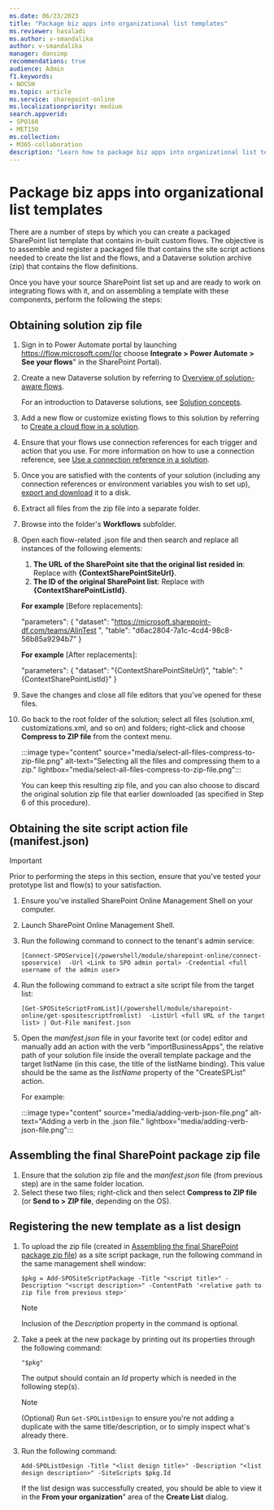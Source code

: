 ```yaml
---
ms.date: 06/23/2023
title: "Package biz apps into organizational list templates"
ms.reviewer: hasaladi
ms.author: v-smandalika
author: v-smandalika
manager: dansimp
recommendations: true
audience: Admin
f1.keywords:
- NOCSH
ms.topic: article
ms.service: sharepoint-online
ms.localizationpriority: medium
search.appverid:
- SPO160
- MET150
ms.collection:  
- M365-collaboration
description: "Learn how to package biz apps into organizational list templates."
---
```


# Package biz apps into organizational list templates

There are a number of steps by which you can create a packaged SharePoint list template that contains in-built custom flows. The objective is to assemble and register a packaged file that contains the site script actions needed to create the list and the flows, and a Dataverse solution archive (zip) that contains the flow definitions.

Once you have your source SharePoint list set up and are ready to work on integrating flows with it, and on assembling a template with these components, perform the following the steps:

## Obtaining solution zip file

1. Sign in to Power Automate portal by launching https://flow.microsoft.com/(or choose **Integrate > Power Automate > See your flows**" in the SharePoint Portal).
1. Create a new Dataverse solution by referring to [Overview of solution-aware flows](/power-automate/overview-solution-flows).

   For an introduction to Dataverse solutions, see [Solution concepts](/power-platform/alm/solution-concepts-alm).

1. Add a new flow or customize existing flows to this solution by referring to [Create a cloud flow in a solution](/power-automate/create-flow-solution).  
1. Ensure that your flows use connection references for each trigger and action that you use. For more information on how to use a connection reference, see [Use a connection reference in a solution](/power-apps/maker/data-platform/create-connection-reference).
1. Once you are satisfied with the contents of your solution (including any connection references or environment variables you wish to set up), [export and download](/power-automate/export-flow-solution) it to a disk.
1. Extract all files from the zip file into a separate folder.
1. Browse into the folder's **Workflows** subfolder.
1. Open each flow-related .json file and then search and replace all instances of the following elements:
    1. **The URL of the SharePoint site that the original list resided in**: Replace with **{ContextSharePointSiteUrl}**.
    1. **The ID of the original SharePoint list**: Replace with **{ContextSharePointListId}**.

    **For example** [Before replacements]:

    "parameters": {
    "dataset": "https://microsoft.sharepoint-df.com/teams/AlinTest ",
    "table": "d6ac2804-7a1c-4cd4-98c8-56b85a9294b7"
                  }


    **For example** [After replacements]:

    "parameters": {
    "dataset": "{ContextSharePointSiteUrl}",
    "table": "{ContextSharePointListId}"
                  }

10.	Save the changes and close all file editors that you've opened for these files.
11.	Go back to the root folder of the solution; select all files (solution.xml, customizations.xml, and so on) and folders; right-click and choose **Compress to ZIP file** from the context menu.

    :::image type="content" source="media/select-all-files-compress-to-zip-file.png" alt-text="Selecting all the files and compressing them to a zip." lightbox="media/select-all-files-compress-to-zip-file.png":::
 
    You can keep this resulting zip file, and you can also choose to discard the original solution zip file that earlier downloaded (as specified in Step 6 of this procedure).

## Obtaining the site script action file (manifest.json)

> [!IMPORTANT]
> Prior to performing the steps in this section, ensure that you've tested your prototype list and flow(s) to your satisfaction.

1. Ensure you've installed SharePoint Online Management Shell on your computer.
1. Launch SharePoint Online Management Shell.
1. Run the following command to connect to the tenant's admin service:

   `[Connect-SPOService](/powershell/module/sharepoint-online/connect-sposervice)  -Url <Link to SPO admin portal> -Credential <full username of the admin user>`

4.	Run the following command to extract a site script file from the target list:

    `[Get-SPOSiteScriptFromList](/powershell/module/sharepoint-online/get-spositescriptfromlist)  -ListUrl <full URL of the target list> | Out-File manifest.json`

5.	Open the *manifest.json* file in your favorite text (or code) editor and manually add an action with the verb "importBusinessApps", the relative path of your solution file inside the overall template package and the target listName (in this case, the title of the listName binding). This value should be the same as the *listName* property of the "CreateSPList" action.

    For example:

    :::image type="content" source="media/adding-verb-json-file.png" alt-text="Adding a verb in the .json file." lightbox="media/adding-verb-json-file.png":::

## Assembling the final SharePoint package zip file

1. Ensure that the solution zip file and the *manifest.json* file (from previous step) are in the same folder location.
1. Select these two files; right-click and then select **Compress to ZIP file** (or **Send to > ZIP file**, depending on the OS).

## Registering the new template as a list design

1. To upload the zip file (created in [Assembling the final SharePoint package zip file](#assembling-the-final-sharepoint-package-zip-file)) as a site script package, run the following command in the same management shell window:

   `$pkg = Add-SPOSiteScriptPackage -Title "<script title>" -Description "<script description>" -ContentPath '<relative path to zip file from previous step>'`

   > [!NOTE]
   > Inclusion of the *Description* property in the command is optional.

2. Take a peek at the new package by printing out its properties through the following command:

   `"$pkg"`

   The output should contain an *Id* property which is needed in the following step(s).

   > [!NOTE]
   > (Optional) Run `Get-SPOListDesign` to ensure you're not adding a duplicate with the same title/description, or to simply inspect what's already there.

3. Run the following command: 

   `Add-SPOListDesign -Title "<list design title>" -Description "<list design description>" -SiteScripts $pkg.Id`

   If the list design was successfully created, you should be able to view it in the **From your organization**" area of the **Create List** dialog.
